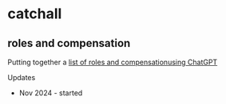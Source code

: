 # catchall

## roles and compensation

Putting together a [list of roles and compensation](https://docs.google.com/spreadsheets/d/14jvDOQ_lLf-HKdjR0n0aD3aW_dsviHGtsP1PNlBJsLk/edit?usp=sharing)[using ChatGPT](https://chatgpt.com/c/67435cea-54b0-800c-9110-daa9a15a4ffd)

Updates
* Nov 2024 - started
